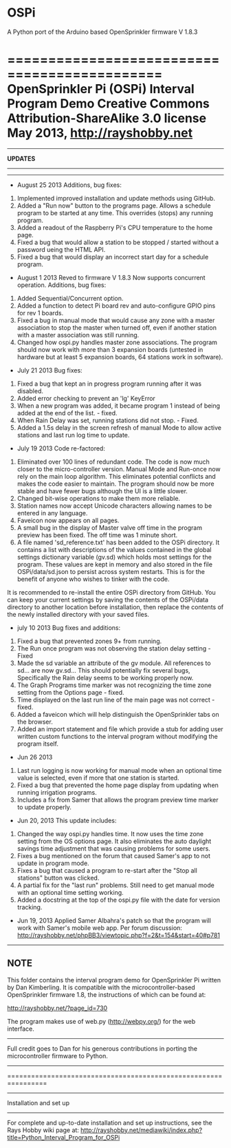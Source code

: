 OSPi
====

A Python port of the Arduino based OpenSprinkler firmware V 1.8.3

=============================================
OpenSprinkler Pi (OSPi) Interval Program Demo
Creative Commons Attribution-ShareAlike 3.0 license
May 2013, http://rayshobby.net
=============================================


***********
**UPDATES**
***********

-----------------------------------------------------------------------------------------
* August 25 2013
Additions, bug fixes:
1. Implemented improved installation and update methods using GitHub.
2. Added a "Run now" button to the programs page. Allows a schedule program to be started at any time. This overrides (stops) any running program.
3. Added a readout of the Raspberry Pi's CPU temperature to the home page.
4. Fixed a bug that would allow a station to be stopped / started without a password ueing the HTML API.
5. Fixed a bug that would display an incorrect start day for a schedule program.

* August 1 2013 Reved to firmware V 1.8.3
Now supports concurrent operation.
Additions, bug fixes:
1. Added Sequential/Concurrent option.
2. Added a function to detect Pi board rev and auto-configure GPIO pins for rev 1 boards.
3. Fixed a bug in manual mode that would cause any zone with a master association to stop the master when turned off, even if another station with a master association was still running.
4. Changed how ospi.py handles master zone associations. The program should now work with more than 3 expansion boards (untested in hardware but at least 5 expansion boards, 64 stations work in software).

* July 21 2013
Bug fixes:
1. Fixed a bug that kept an in progress program running after it was disabled.
2. Added error checking to prevent an 'lg' KeyError
3. When a new program was added, it became program 1 instead of being added at the end of the list. - fixed.
4. When Rain Delay was set, running stations did not stop. - Fixed.
5. Added a 1.5s delay in the screen refresh of manual Mode to allow active stations and last run log time to update.

* July 19 2013
Code re-factored:
1. Eliminated over 100 lines of redundant code. The code is now much closer to the micro-controller version. Manual Mode and Run-once now rely on the main loop algorithm. This eliminates potential conflicts and makes the code easier to maintain. The program should now be more stable and have fewer bugs although the UI is a little slower.
2. Changed bit-wise operations to make them more reliable.
3. Station names now accept Unicode characters allowing names to be entered in any language.
4. Faveicon now appears on all pages.
5. A small bug in the display of Master valve off time in the program preview has been fixed. The off time was 1 minute short.
6. A file named 'sd_reference.txt' has been added to the OSPi directory. It contains a list with descriptions of the values contained in the global settings dictionary variable (gv.sd) which holds most settings for the program. These values are kept in memory and also stored in the file OSPi/data/sd.json to persist across system restarts. This is for the benefit of anyone who wishes to tinker with the code.

It is recommended to re-install the entire OSPi directory from GitHub. You can keep your current settings by saving the contents of the OSPi/data directory to another location before installation, then replace the contents of the newly installed directory with your saved files.

* july 10 2013
Bug fixes and additions:
1. Fixed a bug that prevented zones 9+ from running.
2. The Run once program was not observing the station delay setting - Fixed
3. Made the sd variable an attribute of the gv module. All references to sd... are now gv.sd... This should potentially fix several bugs, Specifically the Rain delay seems to be working properly now.
4. The Graph Programs time marker was not recognizing the time zone setting from the Options page - fixed.
5. Time displayed on the last run line of the main page was not correct - fixed.
6. Added a faveicon which will help distinguish the OpenSprinkler tabs on the browser.
7. Added an import statement and file which provide a stub for adding user written custom functions to the interval program without modifying the program itself.

* Jun 26 2013
1. Last run logging is now working for manual mode when an optional time value is selected, even if more that one station is started.
2. Fixed a bug that prevented the home page display from updating when running irrigation programs.
3. Includes a fix from Samer that allows the program preview time marker to update properly.

* Jun 20, 2013
This update includes:
1. Changed the way ospi.py handles time. It now uses the time zone setting from the OS options page. It also eliminates the auto daylight savings time adjustment that was causing problems for some users.
2. Fixes a bug mentioned on the forum that caused Samer's app to not update in program mode.
3. Fixes a bug that caused a program to re-start after the "Stop all stations" button was clicked.
4. A partial fix for the "last run" problems. Still need to get manual mode with an optional time setting working.
5. Added a docstring at the top of the ospi.py file with the date for version tracking.

* Jun 19, 2013
  Applied Samer Albahra's patch so that the program will work with Samer's mobile web app.
  Per forum discussion: http://rayshobby.net/phpBB3/viewtopic.php?f=2&t=154&start=40#p781
-----------------------------------------------------------------------------------------  

NOTE
----
This folder contains the interval program demo for OpenSprinkler Pi written by Dan Kimberling. It is compatible with the microcontroller-based OpenSprinkler firmware 1.8, the instructions of which can be found at:
  
  http://rayshobby.net/?page_id=730

The program makes use of web.py (http://webpy.org/) for the web interface. 

******************************************************
Full credit goes to Dan for his generous contributions
in porting the microcontroller firmware to Python.
******************************************************

================================================================

***********************
Installation and set up
***********************

For complete and up-to-date installation and set up instructions, see the Rays Hobby wiki page at:
http://rayshobby.net/mediawiki/index.php?title=Python_Interval_Program_for_OSPi
